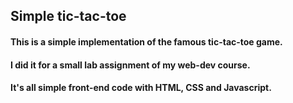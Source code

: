 ## Simple tic-tac-toe
#### This is a simple implementation of the famous tic-tac-toe game.
#### I did it for a small lab assignment of my web-dev course.
#### It's all simple front-end code with HTML, CSS and Javascript.